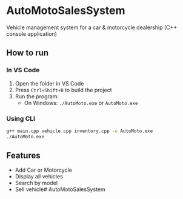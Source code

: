# AutoMotoSalesSystem

Vehicle management system for a car & motorcycle dealership (C++ console application)

## How to run

### In VS Code
1. Open the folder in VS Code
2. Press `Ctrl+Shift+B` to build the project
3. Run the program:
   - On Windows: `./AutoMoto.exe` or `AutoMoto.exe`

### Using CLI
```sh
g++ main.cpp vehicle.cpp inventory.cpp -o AutoMoto.exe
./AutoMoto.exe
```

## Features
- Add Car or Motorcycle
- Display all vehicles
- Search by model
- Sell vehicle# AutoMotoSalesSystem
